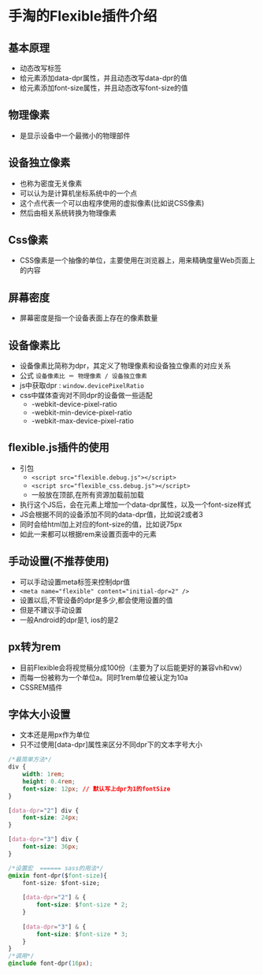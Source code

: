 # 手淘的Flexible插件介绍
## 基本原理
-   动态改写<meta>标签
-   给<html>元素添加data-dpr属性，并且动态改写data-dpr的值
-   给<html>元素添加font-size属性，并且动态改写font-size的值

## 物理像素
-   是显示设备中一个最微小的物理部件

## 设备独立像素
-   也称为密度无关像素
-   可以认为是计算机坐标系统中的一个点
-   这个点代表一个可以由程序使用的虚拟像素(比如说CSS像素)
-   然后由相关系统转换为物理像素

## Css像素
-   CSS像素是一个抽像的单位，主要使用在浏览器上，用来精确度量Web页面上的内容

## 屏幕密度
-   屏幕密度是指一个设备表面上存在的像素数量

## 设备像素比
-   设备像素比简称为dpr，其定义了物理像素和设备独立像素的对应关系
-   公式 `设备像素比 ＝ 物理像素 / 设备独立像素`
-   js中获取dpr : `window.devicePixelRatio`
-   css中媒体查询对不同dpr的设备做一些适配
    -   -webkit-device-pixel-ratio
    -   -webkit-min-device-pixel-ratio
    -   -webkit-max-device-pixel-ratio

## flexible.js插件的使用
-   引包 
    -   `<script src="flexible.debug.js"></script>`
    -   `<script src="flexible_css.debug.js"></script>`
    -   一般放在顶部,在所有资源加载前加载
-   执行这个JS后，会在<html>元素上增加一个data-dpr属性，以及一个font-size样式
-   JS会根据不同的设备添加不同的data-dpr值，比如说2或者3
-   同时会给html加上对应的font-size的值，比如说75px
-   如此一来都可以根据rem来设置页面中的元素

## 手动设置(不推荐使用)
-   可以手动设置meta标签来控制dpr值
-   `<meta name="flexible" content="initial-dpr=2" />`
-   设置以后,不管设备的dpr是多少,都会使用设置的值
-   但是不建议手动设置
-   一般Android的dpr是1, ios的是2

## px转为rem
-   目前Flexible会将视觉稿分成100份（主要为了以后能更好的兼容vh和vw）
-   而每一份被称为一个单位a。同时1rem单位被认定为10a
-   CSSREM插件

## 字体大小设置
-   文本还是用px作为单位
-   只不过使用[data-dpr]属性来区分不同dpr下的文本字号大小

```css
/*最简单方法*/
div { 
    width: 1rem; 
    height: 0.4rem; 
    font-size: 12px; // 默认写上dpr为1的fontSize 
} 

[data-dpr="2"] div {
    font-size: 24px; 
} 

[data-dpr="3"] div { 
    font-size: 36px; 
}

/*设置宏  ====== sass的用法*/
@mixin font-dpr($font-size){ 
    font-size: $font-size; 
    
    [data-dpr="2"] & { 
        font-size: $font-size * 2; 
    } 
    
    [data-dpr="3"] & { 
        font-size: $font-size * 3; 
    } 
}
/*调用*/ 
@include font-dpr(16px);
```
